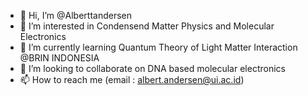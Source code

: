 - 👋 Hi, I’m @Alberttandersen
- 👀 I’m interested in Condensend Matter Physics and Molecular Electronics
- 🌱 I’m currently learning Quantum Theory of Light Matter Interaction @BRIN INDONESIA
- 💞️ I’m looking to collaborate on DNA based molecular electronics
- 📫 How to reach me (email : albert.andersen@ui.ac.id)

<!---
Alberttandersen/Alberttandersen is a ✨ special ✨ repository because its `README.md` (this file) appears on your GitHub profile.
You can click the Preview link to take a look at your changes.
--->
